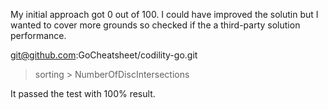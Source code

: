 
My initial approach got 0 out of 100.
I could have improved the solutin but
I wanted to cover more grounds so checked
if the a third-party solution performance.


git@github.com:GoCheatsheet/codility-go.git
> sorting >  NumberOfDiscIntersections

It passed the test with 100% result.
